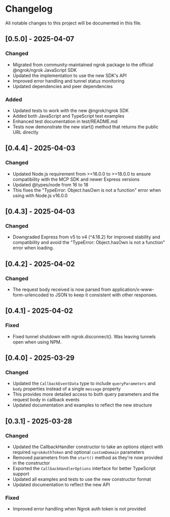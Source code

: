 # Changelog

All notable changes to this project will be documented in this file.

## [0.5.0] - 2025-04-07

### Changed
- Migrated from community-maintained ngrok package to the official @ngrok/ngrok JavaScript SDK
- Updated the implementation to use the new SDK's API
- Improved error handling and tunnel status monitoring
- Updated dependencies and peer dependencies

### Added
- Updated tests to work with the new @ngrok/ngrok SDK
- Added both JavaScript and TypeScript test examples
- Enhanced test documentation in test/README.md
- Tests now demonstrate the new start() method that returns the public URL directly

## [0.4.4] - 2025-04-03

### Changed
- Updated Node.js requirement from >=16.0.0 to >=18.0.0 to ensure compatibility with the MCP SDK and newer Express versions
- Updated @types/node from 16 to 18
- This fixes the "TypeError: Object.hasOwn is not a function" error when using with Node.js v16.0.0

## [0.4.3] - 2025-04-03

### Changed
- Downgraded Express from v5 to v4 (^4.18.2) for improved stability and compatibility and avoid the "TypeError: Object.hasOwn is not a function" error when loading.

## [0.4.2] - 2025-04-02

### Changed
- The request body received is now parsed from application/x-www-form-urlencoded to JSON to keep it consistent with other responses.


## [0.4.1] - 2025-04-02

### Fixed
- Fixed tunnel shutdown with ngrok.disconnect(). Was leaving tunnels open when using NPM.

## [0.4.0] - 2025-03-29

### Changed
- Updated the `CallbackEventData` type to include `queryParameters` and `body` properties instead of a single `message` property
- This provides more detailed access to both query parameters and the request body in callback events
- Updated documentation and examples to reflect the new structure

## [0.3.1] - 2025-03-28

### Changed
- Updated the CallbackHandler constructor to take an options object with required `ngrokAuthToken` and optional `customDomain` parameters
- Removed parameters from the `start()` method as they're now provided in the constructor
- Exported the `CallbackHandlerOptions` interface for better TypeScript support
- Updated all examples and tests to use the new constructor format
- Updated documentation to reflect the new API

### Fixed
- Improved error handling when Ngrok auth token is not provided
